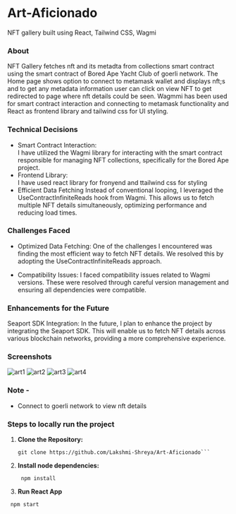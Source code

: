 # Art-Aficionado
NFT gallery built using React, Tailwind CSS, Wagmi
### About
NFT Gallery fetches nft and its metadta from collections smart contract using the smart contract of Bored Ape Yacht Club of goerli network. The Home page shows option to connect to metamask wallet and displays nft;s and to get any metadata information user can click on view NFT to get redirected to page where nft details could be seen. Wagmmi has been used for smart contract interaction and connecting to metamask functionality and React as frontend library and tailwind css for UI styling.
### Technical Decisions
- Smart Contract Interaction:<br>
I have utilized the Wagmi library for interacting with the smart contract responsible for managing NFT collections, specifically for the Bored Ape project.
- Frontend Library:<br>
I have used react library for fronyend and ttailwind css for styling
- Efficient Data Fetching
Instead of conventional looping, I leveraged the UseContractInfiniteReads hook from Wagmi. This allows us to fetch multiple NFT details simultaneously, optimizing performance and reducing load times.
### Challenges Faced
- Optimized Data Fetching: One of the challenges I encountered was finding the most efficient way to fetch NFT details. We resolved this by adopting the UseContractInfiniteReads approach.

- Compatibility Issues: I faced compatibility issues related to Wagmi versions. These were resolved through careful version management and ensuring all dependencies were compatible.

### Enhancements for the Future
Seaport SDK Integration: In the future, I plan to enhance the project by integrating the Seaport SDK. This will enable us to fetch NFT details across various blockchain networks, providing a more comprehensive experience.

### Screenshots
![art1](https://github.com/Lakshmi-Shreya/Art-Aficionado/assets/76276531/e8df7a55-6f2d-431d-9343-eda0c0d16e30)
![art2](https://github.com/Lakshmi-Shreya/Art-Aficionado/assets/76276531/baa019d6-eb76-4ad0-bbd4-e81eeb963ce6)
![art3](https://github.com/Lakshmi-Shreya/Art-Aficionado/assets/76276531/1d227281-1f24-4324-9419-2d761eb92464)
![art4](https://github.com/Lakshmi-Shreya/Art-Aficionado/assets/76276531/d36dc377-46a9-4508-8453-8f3561849a93)

### Note - 
- Connect to goerli network to view nft details
### Steps to locally run the project
1. **Clone the Repository:**
   ```
   git clone https://github.com/Lakshmi-Shreya/Art-Aficionado```
2. **Install node dependencies:**
   ```shell
    npm install
3. **Run React App**
  ```shell
   npm start 

